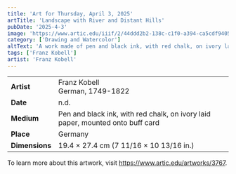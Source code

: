 ```yaml
---
title: 'Art for Thursday, April 3, 2025'
artTitle: 'Landscape with River and Distant Hills'
pubDate: '2025-4-3'
image: 'https://www.artic.edu/iiif/2/44ddd2b2-138c-c1f0-a394-ca5cdf940508/full/1686,/0/default.jpg'
category: ['Drawing and Watercolor']
altText: 'A work made of pen and black ink, with red chalk, on ivory laid paper, mounted onto buff card.'
tags: ['Franz Kobell']
artist: 'Franz Kobell'
---
```

 
| | | 
|---|---| 
| **Artist** | Franz Kobell<br>German, 1749-1822| 
| **Date** | n.d.| 
| **Medium** | Pen and black ink, with red chalk, on ivory laid paper, mounted onto buff card| 
| **Place** | Germany| 
| **Dimensions** | 19.4 × 27.4 cm (7 11/16 × 10 13/16 in.)| 
 
To learn more about this artwork, visit https://www.artic.edu/artworks/3767. 
<style> table {width: 100%;} </style>